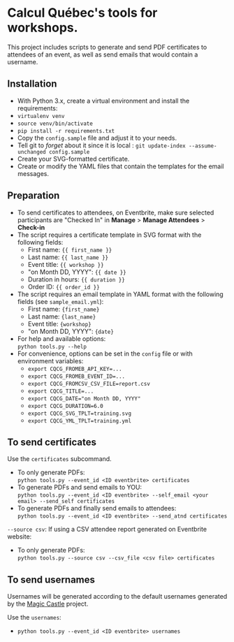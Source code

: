 # Calcul Québec's tools for workshops. 

This project includes scripts to generate and send PDF certificates to attendees of an event, as well 
as send emails that would contain a username.

## Installation
* With Python 3.x, create a virtual environment and install the requirements:
* `virtualenv venv`
* `source venv/bin/activate`
* `pip install -r requirements.txt`
* Copy the `config.sample` file and adjust it to your needs.
* Tell git to *forget* about it since it is local : `git update-index --assume-unchanged config.sample`
* Create your SVG-formatted certificate. 
* Create or modify the YAML files that contain the templates for the email messages.

## Preparation
* To send certificates to attendees, on Eventbrite, make sure selected participants are "Checked In" 
  in **Manage** > **Manage Attendees** > **Check-in**
* The script requires a certificate template in SVG format with the following fields:
  - First name: `{{ first_name }}`
  - Last name: `{{ last_name }}`
  - Event title: `{{ workshop }}`
  - "on Month DD, YYYY": `{{ date }}`
  - Duration in hours: `{{ duration }}`
  - Order ID: `{{ order_id }}`
* The script requires an email template in YAML format with the following fields (see `sample_email.yml`):
  - First name: `{first_name}`
  - Last name: `{last_name}`
  - Event title: `{workshop}`
  - "on Month DD, YYYY": `{date}`
* For help and available options:  
  `python tools.py --help`
* For convenience, options can be set in the `config` file or with environment variables:
  - `export CQCG_FROMEB_API_KEY=...`
  - `export CQCG_FROMEB_EVENT_ID=...`
  - `export CQCG_FROMCSV_CSV_FILE=report.csv`
  - `export CQCG_TITLE=...`
  - `export CQCG_DATE="on Month DD, YYYY"`
  - `export CQCG_DURATION=6.0`
  - `export CQCG_SVG_TPLT=training.svg`
  - `export CQCG_YML_TPLT=training.yml`

## To send certificates
Use the `certificates` subcommand.
* To only generate PDFs:  
  `python tools.py --event_id <ID eventbrite> certificates`
* To generate PDFs and send emails to YOU:  
  `python tools.py --event_id <ID eventbrite> --self_email <your email> --send_self certificates`
* To generate PDFs and finally send emails to attendees:  
  `python tools.py --event_id <ID eventbrite> --send_atnd certificates`

`--source csv`: If using a CSV attendee report generated on Eventbrite website:
* To only generate PDFs:  
  `python tools.py --source csv --csv_file <csv file> certificates` 

## To send usernames
Usernames will be generated according to the default usernames generated by the 
[Magic Castle](https://github.com/ComputeCanada/magic_castle) project. 

Use the `usernames`: 
* `python tools.py --event_id <ID eventbrite> usernames`
